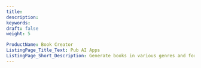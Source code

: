 ```yaml
---
title:
description:
keywords:
draft: false
weight: 5

ProductName: Book Creator
ListingPage_Title_Text: Pub AI Apps
ListingPage_Short_Description: Generate books in various genres and formats (PUB, PDF, DOCX, EPUB) using AI with FileFormat AI Pub Book Creator. Create, download, and share books online quickly and for free!
---
```



